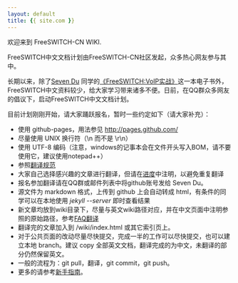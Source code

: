 ```yaml
---
layout: default
title: {{ site.com }}
---
```


欢迎来到 FreeSWITCH-CN WIKI.

FreeSWITCH中文文档计划由FreeSWITCH-CN社区发起，众多热心网友参与其中。

长期以来，除了[Seven Du](http://about.me/dujinfang) 同学的[《FreeSWITCH:VoIP实战》](http://www.freeswitch.or.cn/document)这一本电子书外，FreeSWITCH中文资料较少，给大家学习带来诸多不便。日前，在QQ群众多网友的倡议下，启动FreeSWITCH中文文档计划。

目前计划刚刚开始，请大家踊跃报名，暂时一些约定如下（请大家补充）：

* 使用 github-pages，用法参见 <http://pages.github.com/>
* 尽量使用 UNIX 换行符（\n 而不是 \r\n）
* 使用 UTF-8 编码（注意，windows的记事本会在文件开头写入BOM，请不要使用它，建议使用notepad++）
* 参照[翻译规范](http://www.freeswitch.org.cn/blog/past/2009/11/22/guan-yu-freeswitchwen-dang-fan-yi-de-yi-jian/)
* 大家自己选择感兴趣的文章进行翻译，但请在[进度](/list.html)中注明，以避免重复翻译
* 报名参加翻译请在QQ群或邮件列表中将github账号发给 Seven Du。
* 源文件为 markdown 格式，上传到 github 上会自动转成 html，有条件的同学可以在本地使用 *jekyll --server* 即时查看结果
* 新文章均放到wiki目录下，尽量与英文wiki路径对应，并在中文页面中注明参照的原始路径，参考[FAQ翻译](/wiki/FreeSwitch_FAQ.html)
* 翻译完的文章加入到 /wiki/index.html 或其它索引页上。
* 对于公共页面的改动尽量尽快提交，完成一半的工作可以尽快提交，也可以建立本地 branch。建议 copy 全部英文文档，翻译完成的为中文，未翻译的部分仍然保留英文。
* 一般的流程为：git pull，翻译，git commit，git push。
* 更多的请参考[新手指南](/wiki/New_User_s_guide.html)。

<br>
<br>
